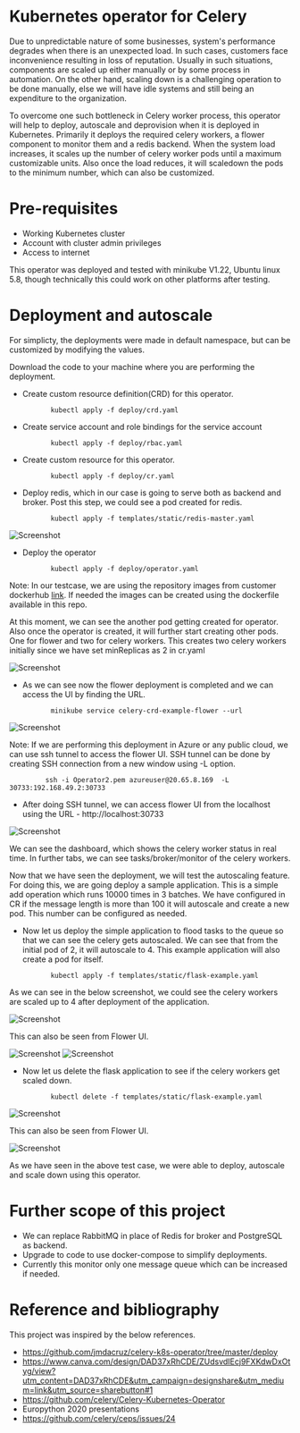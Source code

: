 # Kubernetes operator for Celery

Due to unpredictable nature of some businesses, system's performance degrades when there is an unexpected load. In such cases, customers face inconvenience resulting in loss of reputation. Usually in such situations, components are scaled up either manually or by some process in automation. On the other hand, scaling down is a challenging operation to be done manually, else we will have idle systems and still being an expenditure to the organization. 

To overcome one such bottleneck in Celery worker process, this operator will help to deploy, autoscale and deprovision when it is deployed in Kubernetes. Primarily it deploys the required celery workers, a flower component to monitor them and a redis backend. When the system load increases, it scales up the number of celery worker pods until a maximum customizable units. Also once the load reduces, it will scaledown the pods to the minimum number, which can also be customized.


# Pre-requisites

- Working Kubernetes cluster 
- Account with cluster admin privileges
- Access to internet

This operator was deployed and tested with minikube V1.22, Ubuntu linux 5.8, though technically this could work on other platforms after testing.

# Deployment and autoscale

For simplicty, the deployments were made in default namespace, but can be customized by modifying the values.  

Download the code to your machine where you are performing the deployment.

- Create custom resource definition(CRD) for this operator.

             kubectl apply -f deploy/crd.yaml
            
- Create service account and role bindings for the service account
 
             kubectl apply -f deploy/rbac.yaml
             
- Create custom resource for this operator.

             kubectl apply -f deploy/cr.yaml

- Deploy redis, which in our  case is going to serve both as backend and broker. Post this step, we could see a pod created for redis.

             kubectl apply -f templates/static/redis-master.yaml

 ![Screenshot](img/redis_deployment.PNG)

- Deploy the operator 

             kubectl apply -f deploy/operator.yaml

Note: In our testcase, we are using the repository images from customer dockerhub [link](https://hub.docker.com/repository/docker/pearlsprathap/celery-operator). If needed the images can be created using the dockerfile available in this repo.

At this moment, we can see the another pod getting created for operator. Also once the operator is created, it will further start creating other pods. One for flower and two for celery workers. This creates two celery workers initially since we have set minReplicas as 2 in cr.yaml

![Screenshot](img/Operator_deployment.PNG)

- As we can see now the flower deployment is completed and we can access the UI by finding the URL. 

             minikube service celery-crd-example-flower --url

![Screenshot](img/flower_url.PNG)

Note: If we are performing this deployment in Azure or any public cloud, we can use ssh tunnel to access the flower UI. SSH tunnel can be done by creating SSH connection from a new window using -L option.

             ssh -i Operator2.pem azureuser@20.65.8.169  -L 30733:192.168.49.2:30733
             
- After doing SSH tunnel, we can access flower UI from the localhost using the URL - http://localhost:30733

![Screenshot](img/Flower_UI.PNG)

We can see the dashboard, which shows the celery worker status in real time. In further tabs, we can see tasks/broker/monitor of the celery workers. 

Now that we have seen the deployment, we will test the autoscaling feature. For doing this, we are going deploy a sample application. This is a simple add operation which runs 10000 times in 3 batches. We have configured in CR if the message length is more than 100 it will autoscale and create a new pod. This number can be configured as needed. 

- Now let us deploy the simple application to flood tasks to the queue so that we can see the celery gets autoscaled. We can see that from the initial pod of 2, it will autoscale to 4. This example application will also create a pod for itself.

             kubectl apply -f templates/static/flask-example.yaml

As we can see in the below screenshot, we could see the celery workers are scaled up to 4 after deployment of the application.

![Screenshot](img/flask_deployment.PNG)

This can also be seen from Flower UI.

![Screenshot](img/Flower_UI_2.PNG)
![Screenshot](img/Flower_UI_3.PNG)

- Now let us delete the flask application to see if the celery workers get scaled down.

             kubectl delete -f templates/static/flask-example.yaml
             
![Screenshot](img/Flower_UI_4.PNG)

This can also be seen from Flower UI.

![Screenshot](img/Flower_UI_5.PNG)

As we have seen in the above test case, we were able to deploy, autoscale and scale down using this operator. 

 # Further scope of this project
 
- We can replace RabbitMQ in place of Redis for broker and PostgreSQL as backend.
- Upgrade to code to use docker-compose to simplify deployments.
- Currently this monitor only one message queue which can be increased if needed.

 # Reference and bibliography
 
 This project was inspired by the below references.
 
 - https://github.com/jmdacruz/celery-k8s-operator/tree/master/deploy
 - https://www.canva.com/design/DAD37xRhCDE/ZUdsvdIEcj9FXKdwDxOtyg/view?utm_content=DAD37xRhCDE&utm_campaign=designshare&utm_medium=link&utm_source=sharebutton#1
 - https://github.com/celery/Celery-Kubernetes-Operator
 - Europython 2020 presentations
 - https://github.com/celery/ceps/issues/24
